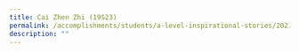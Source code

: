 ```yaml
---
title: Cai Zhen Zhi (19S23)
permalink: /accomplishments/students/a-level-inspirational-stories/2021/cai-zhen-zhi/
description: ""
---
```


